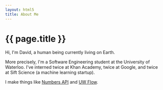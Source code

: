 ```yaml
---
layout: html5
title: About Me
---
```


# {{ page.title }}

Hi, I'm David, a human being currently living on Earth.

More precisely, I'm a Software Engineering student at the University of Waterloo. I've interned twice at Khan Academy, twice at Google, and twice at Sift Science (a machine learning startup).

I make things like [Numbers API](http://numbersapi.com) and [UW Flow](https://uwflow.com).
